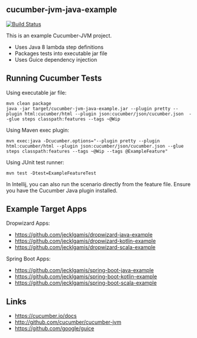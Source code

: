 ## cucumber-jvm-java-example

[![Build Status](https://travis-ci.org/jecklgamis/cucumber-jvm-java-example.svg?branch=master)](https://travis-ci.org/jecklgamis/cucumber-jvm-java-example)

This is an example Cucumber-JVM project.

* Uses Java 8 lambda step definitions
* Packages tests into executable jar file
* Uses Guice dependency injection

## Running Cucumber Tests

Using executable jar file:
```
mvn clean package
java -jar target/cucumber-jvm-java-example.jar --plugin pretty --plugin html:cucumber/html --plugin json:cucumber/json/cucumber.json  --glue steps classpath:features --tags ~@Wip
```

Using Maven exec plugin:
```
mvn exec:java -Dcucumber.options="--plugin pretty --plugin html:cucumber/html --plugin json:cucumber/json/cucumber.json --glue steps classpath:features --tags ~@Wip --tags @ExampleFeature"
```

Using JUnit test runner:
```
mvn test -Dtest=ExampleFeatureTest
```

In Intellij, you can also run the scenario directly from the feature file. Ensure you have the Cucumber Java 
plugin installed.

## Example Target Apps

Dropwizard Apps:
* https://github.com/jecklgamis/dropwizard-java-example
* https://github.com/jecklgamis/dropwizard-kotlin-example
* https://github.com/jecklgamis/dropwizard-scala-example

Spring Boot Apps:
* https://github.com/jecklgamis/spring-boot-java-example
* https://github.com/jecklgamis/spring-boot-kotlin-example
* https://github.com/jecklgamis/spring-boot-scala-example

## Links

* https://cucumber.io/docs
* http://github.com/cucumber/cucumber-jvm
* https://github.com/google/guice


